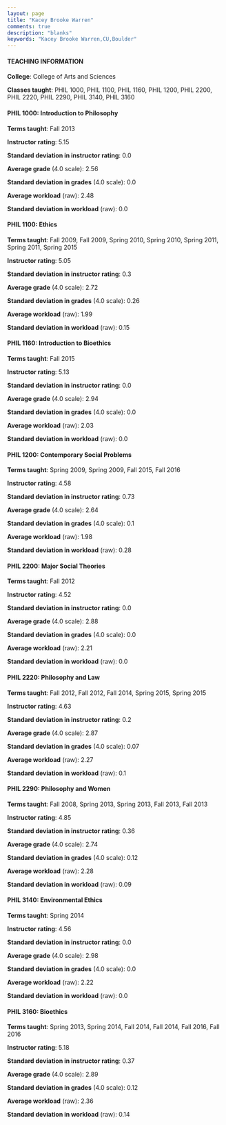 ```yaml
---
layout: page
title: "Kacey Brooke Warren" 
comments: true
description: "blanks"
keywords: "Kacey Brooke Warren,CU,Boulder"
---
```

<head>
<script src="https://ajax.googleapis.com/ajax/libs/jquery/2.1.3/jquery.min.js"></script>
<script src="https://dl.dropboxusercontent.com/s/pc42nxpaw1ea4o9/highcharts.js?dl=0"></script>
<!-- <script src="../assets/js/highcharts.js"></script> -->
<style type="text/css">@font-face {
	font-family: "Bebas Neue";
	src: url(https://www.filehosting.org/file/details/544349/BebasNeue Regular.otf) format("opentype");
	}
	h1.Bebas { 
		font-family: "Bebas Neue", Verdana, Tahoma;
	}
</style>
</head>
	   
#### TEACHING INFORMATION

**College**: College of Arts and Sciences

**Classes taught**: PHIL 1000, PHIL 1100, PHIL 1160, PHIL 1200, PHIL 2200, PHIL 2220, PHIL 2290, PHIL 3140, PHIL 3160

#### PHIL 1000: Introduction to Philosophy

**Terms taught**: Fall 2013

**Instructor rating**: 5.15

**Standard deviation in instructor rating**: 0.0

**Average grade** (4.0 scale): 2.56

**Standard deviation in grades** (4.0 scale): 0.0

**Average workload** (raw): 2.48

**Standard deviation in workload** (raw): 0.0

#### PHIL 1100: Ethics

**Terms taught**: Fall 2009, Fall 2009, Spring 2010, Spring 2010, Spring 2011, Spring 2011, Spring 2015

**Instructor rating**: 5.05

**Standard deviation in instructor rating**: 0.3

**Average grade** (4.0 scale): 2.72

**Standard deviation in grades** (4.0 scale): 0.26

**Average workload** (raw): 1.99

**Standard deviation in workload** (raw): 0.15

#### PHIL 1160: Introduction to Bioethics

**Terms taught**: Fall 2015

**Instructor rating**: 5.13

**Standard deviation in instructor rating**: 0.0

**Average grade** (4.0 scale): 2.94

**Standard deviation in grades** (4.0 scale): 0.0

**Average workload** (raw): 2.03

**Standard deviation in workload** (raw): 0.0

#### PHIL 1200: Contemporary Social Problems

**Terms taught**: Spring 2009, Spring 2009, Fall 2015, Fall 2016

**Instructor rating**: 4.58

**Standard deviation in instructor rating**: 0.73

**Average grade** (4.0 scale): 2.64

**Standard deviation in grades** (4.0 scale): 0.1

**Average workload** (raw): 1.98

**Standard deviation in workload** (raw): 0.28

#### PHIL 2200: Major Social Theories

**Terms taught**: Fall 2012

**Instructor rating**: 4.52

**Standard deviation in instructor rating**: 0.0

**Average grade** (4.0 scale): 2.88

**Standard deviation in grades** (4.0 scale): 0.0

**Average workload** (raw): 2.21

**Standard deviation in workload** (raw): 0.0

#### PHIL 2220: Philosophy and Law

**Terms taught**: Fall 2012, Fall 2012, Fall 2014, Spring 2015, Spring 2015

**Instructor rating**: 4.63

**Standard deviation in instructor rating**: 0.2

**Average grade** (4.0 scale): 2.87

**Standard deviation in grades** (4.0 scale): 0.07

**Average workload** (raw): 2.27

**Standard deviation in workload** (raw): 0.1

#### PHIL 2290: Philosophy and Women

**Terms taught**: Fall 2008, Spring 2013, Spring 2013, Fall 2013, Fall 2013

**Instructor rating**: 4.85

**Standard deviation in instructor rating**: 0.36

**Average grade** (4.0 scale): 2.74

**Standard deviation in grades** (4.0 scale): 0.12

**Average workload** (raw): 2.28

**Standard deviation in workload** (raw): 0.09

#### PHIL 3140: Environmental Ethics

**Terms taught**: Spring 2014

**Instructor rating**: 4.56

**Standard deviation in instructor rating**: 0.0

**Average grade** (4.0 scale): 2.98

**Standard deviation in grades** (4.0 scale): 0.0

**Average workload** (raw): 2.22

**Standard deviation in workload** (raw): 0.0

#### PHIL 3160: Bioethics

**Terms taught**: Spring 2013, Spring 2014, Fall 2014, Fall 2014, Fall 2016, Fall 2016

**Instructor rating**: 5.18

**Standard deviation in instructor rating**: 0.37

**Average grade** (4.0 scale): 2.89

**Standard deviation in grades** (4.0 scale): 0.12

**Average workload** (raw): 2.36

**Standard deviation in workload** (raw): 0.14

